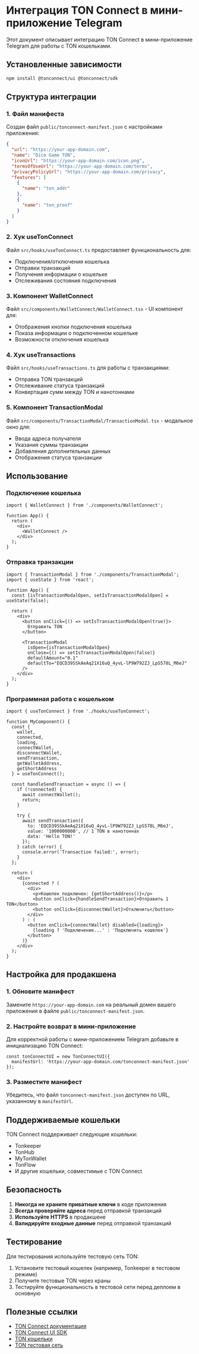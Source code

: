 # Интеграция TON Connect в мини-приложение Telegram

Этот документ описывает интеграцию TON Connect в мини-приложение Telegram для работы с TON кошельками.

## Установленные зависимости

```bash
npm install @tonconnect/ui @tonconnect/sdk
```

## Структура интеграции

### 1. Файл манифеста

Создан файл `public/tonconnect-manifest.json` с настройками приложения:

```json
{
  "url": "https://your-app-domain.com",
  "name": "Dice Game TON",
  "iconUrl": "https://your-app-domain.com/icon.png",
  "termsOfUseUrl": "https://your-app-domain.com/terms",
  "privacyPolicyUrl": "https://your-app-domain.com/privacy",
  "features": [
    {
      "name": "ton_addr"
    },
    {
      "name": "ton_proof"
    }
  ]
}
```

### 2. Хук useTonConnect

Файл `src/hooks/useTonConnect.ts` предоставляет функциональность для:

- Подключения/отключения кошелька
- Отправки транзакций
- Получения информации о кошельке
- Отслеживания состояния подключения

### 3. Компонент WalletConnect

Файл `src/components/WalletConnect/WalletConnect.tsx` - UI компонент для:

- Отображения кнопки подключения кошелька
- Показа информации о подключенном кошельке
- Возможности отключения кошелька

### 4. Хук useTransactions

Файл `src/hooks/useTransactions.ts` для работы с транзакциями:

- Отправка TON транзакций
- Отслеживание статуса транзакций
- Конвертация сумм между TON и нанотоннами

### 5. Компонент TransactionModal

Файл `src/components/TransactionModal/TransactionModal.tsx` - модальное окно для:

- Ввода адреса получателя
- Указания суммы транзакции
- Добавления дополнительных данных
- Отображения статуса транзакции

## Использование

### Подключение кошелька

```tsx
import { WalletConnect } from './components/WalletConnect';

function App() {
  return (
    <div>
      <WalletConnect />
    </div>
  );
}
```

### Отправка транзакции

```tsx
import { TransactionModal } from './components/TransactionModal';
import { useState } from 'react';

function App() {
  const [isTransactionModalOpen, setIsTransactionModalOpen] = useState(false);

  return (
    <div>
      <button onClick={() => setIsTransactionModalOpen(true)}>
        Отправить TON
      </button>
      
      <TransactionModal
        isOpen={isTransactionModalOpen}
        onClose={() => setIsTransactionModalOpen(false)}
        defaultAmount="0.1"
        defaultTo="EQCD39SSkAeAq21X16uQ_4yvL-lP9W792ZJ_LpS578L_M6eJ"
      />
    </div>
  );
}
```

### Программная работа с кошельком

```tsx
import { useTonConnect } from './hooks/useTonConnect';

function MyComponent() {
  const {
    wallet,
    connected,
    loading,
    connectWallet,
    disconnectWallet,
    sendTransaction,
    getWalletAddress,
    getShortAddress
  } = useTonConnect();

  const handleSendTransaction = async () => {
    if (!connected) {
      await connectWallet();
      return;
    }

    try {
      await sendTransaction({
        to: 'EQCD39SSkAeAq21X16uQ_4yvL-lP9W792ZJ_LpS578L_M6eJ',
        value: '1000000000', // 1 TON в нанотоннах
        data: 'Hello TON!'
      });
    } catch (error) {
      console.error('Transaction failed:', error);
    }
  };

  return (
    <div>
      {connected ? (
        <div>
          <p>Кошелек подключен: {getShortAddress()}</p>
          <button onClick={handleSendTransaction}>Отправить 1 TON</button>
          <button onClick={disconnectWallet}>Отключить</button>
        </div>
      ) : (
        <button onClick={connectWallet} disabled={loading}>
          {loading ? 'Подключение...' : 'Подключить кошелек'}
        </button>
      )}
    </div>
  );
}
```

## Настройка для продакшена

### 1. Обновите манифест

Замените `https://your-app-domain.com` на реальный домен вашего приложения в файле `public/tonconnect-manifest.json`.

### 2. Настройте возврат в мини-приложение

Для корректной работы с мини-приложением Telegram добавьте в инициализацию TON Connect:

```tsx
const tonConnectUI = new TonConnectUI({
  manifestUrl: 'https://your-app-domain.com/tonconnect-manifest.json'
});
```

### 3. Разместите манифест

Убедитесь, что файл `tonconnect-manifest.json` доступен по URL, указанному в `manifestUrl`.

## Поддерживаемые кошельки

TON Connect поддерживает следующие кошельки:

- Tonkeeper
- TonHub
- MyTonWallet
- TonFlow
- И другие кошельки, совместимые с TON Connect

## Безопасность

1. **Никогда не храните приватные ключи** в коде приложения
2. **Всегда проверяйте адреса** перед отправкой транзакций
3. **Используйте HTTPS** в продакшене
4. **Валидируйте входные данные** перед отправкой транзакций

## Тестирование

Для тестирования используйте тестовую сеть TON:

1. Установите тестовый кошелек (например, Tonkeeper в тестовом режиме)
2. Получите тестовые TON через краны
3. Тестируйте функциональность в тестовой сети перед деплоем в основную

## Полезные ссылки

- [TON Connect документация](https://docs.ton.org/develop/dapps/ton-connect)
- [TON Connect UI SDK](https://github.com/ton-connect/ui)
- [TON кошельки](https://ton.org/wallets)
- [TON тестовая сеть](https://t.me/testgiver_ton_bot) 